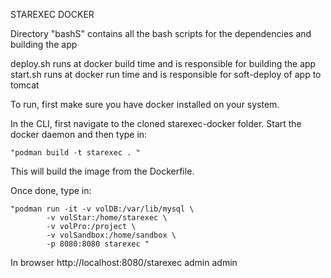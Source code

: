 STAREXEC DOCKER

Directory "bashS" contains all the bash scripts for the dependencies and building the app

deploy.sh runs at docker build time and is responsible for building the app
start.sh runs at docker run time and is responsible for soft-deploy of app to tomcat

To run, first make sure you have docker installed on your system.

In the CLI, first navigate to the cloned starexec-docker folder.
Start the docker daemon and then type in:

	"podman build -t starexec . "

This will build the image from the Dockerfile.

Once done, type in:

	"podman run -it -v volDB:/var/lib/mysql \
			-v volStar:/home/starexec \
			-v volPro:/project \
			-v volSandbox:/home/sandbox \
			-p 8080:8080 starexec "

In browser http://localhost:8080/starexec
admin admin
